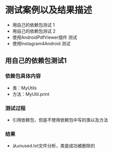 # 测试案例以及结果描述
- 用自己的依赖包测试 1
- 用自己的依赖包测试 2
- 使用AndroidPdfViewer插件 测试
- 使用Instagram4Android 测试

## 用自己的依赖包测试1
### 依赖包具体内容
- 类：MyUtils 
- 方法：MyUtil.print
### 测试过程
- 引用依赖包，但是不使用依赖包中写的类以及方法
### 结果
- 从unused.txt文件分析，类是成功被删除的

